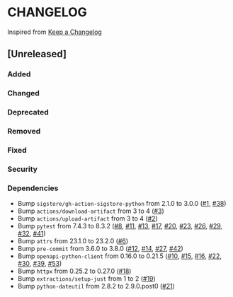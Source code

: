# CHANGELOG
Inspired from [Keep a Changelog](https://keepachangelog.com/en/1.0.0/)

## [Unreleased]
### Added
### Changed
### Deprecated
### Removed
### Fixed
### Security
### Dependencies
- Bump `sigstore/gh-action-sigstore-python` from 2.1.0 to 3.0.0 ([#1](https://github.com/MechanicalFlower/godot-asset-library-client/pull/1), [#38](https://github.com/MechanicalFlower/godot-asset-library-client/pull/38))
- Bump `actions/download-artifact` from 3 to 4 ([#3](https://github.com/MechanicalFlower/godot-asset-library-client/pull/3))
- Bump `actions/upload-artifact` from 3 to 4 ([#2](https://github.com/MechanicalFlower/godot-asset-library-client/pull/2))
- Bump `pytest` from 7.4.3 to 8.3.2 ([#8](https://github.com/MechanicalFlower/godot-asset-library-client/pull/8), [#11](https://github.com/MechanicalFlower/godot-asset-library-client/pull/11), [#13](https://github.com/MechanicalFlower/godot-asset-library-client/pull/13), [#17](https://github.com/MechanicalFlower/godot-asset-library-client/pull/17), [#20](https://github.com/MechanicalFlower/godot-asset-library-client/pull/20), [#23](https://github.com/MechanicalFlower/godot-asset-library-client/pull/23), [#26](https://github.com/MechanicalFlower/godot-asset-library-client/pull/26), [#29](https://github.com/MechanicalFlower/godot-asset-library-client/pull/29), [#32](https://github.com/MechanicalFlower/godot-asset-library-client/pull/32), [#41](https://github.com/MechanicalFlower/godot-asset-library-client/pull/41))
- Bump `attrs` from 23.1.0 to 23.2.0 ([#6](https://github.com/MechanicalFlower/godot-asset-library-client/pull/6))
- Bump `pre-commit` from 3.6.0 to 3.8.0 ([#12](https://github.com/MechanicalFlower/godot-asset-library-client/pull/12), [#14](https://github.com/MechanicalFlower/godot-asset-library-client/pull/14), [#27](https://github.com/MechanicalFlower/godot-asset-library-client/pull/27), [#42](https://github.com/MechanicalFlower/godot-asset-library-client/pull/42))
- Bump `openapi-python-client` from 0.16.0 to 0.21.5 ([#10](https://github.com/MechanicalFlower/godot-asset-library-client/pull/10), [#15](https://github.com/MechanicalFlower/godot-asset-library-client/pull/15), [#16](https://github.com/MechanicalFlower/godot-asset-library-client/pull/16), [#22](https://github.com/MechanicalFlower/godot-asset-library-client/pull/22), [#30](https://github.com/MechanicalFlower/godot-asset-library-client/pull/30), [#39](https://github.com/MechanicalFlower/godot-asset-library-client/pull/39), [#53](https://github.com/MechanicalFlower/godot-asset-library-client/pull/53))
- Bump `httpx` from 0.25.2 to 0.27.0 ([#18](https://github.com/MechanicalFlower/godot-asset-library-client/pull/18))
- Bump `extractions/setup-just` from 1 to 2 ([#19](https://github.com/MechanicalFlower/godot-asset-library-client/pull/19))
- Bump `python-dateutil` from 2.8.2 to 2.9.0.post0 ([#21](https://github.com/MechanicalFlower/godot-asset-library-client/pull/21))
